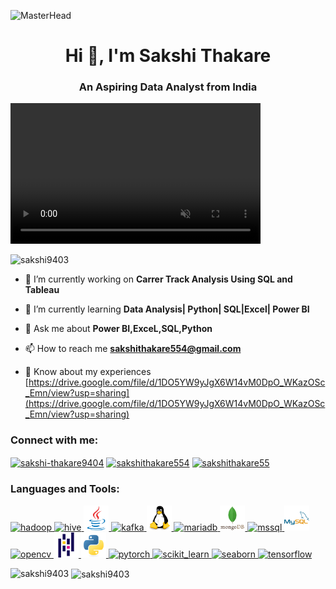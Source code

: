 
<!--
**Sakshi9403/Sakshi9403** is a ✨ _special_ ✨ repository because its `README.md` (this file) appears on your GitHub profile.

Here are some ideas to get you started:

- 🔭 I’m currently working on ...
- 🌱 I’m currently learning ...
- 👯 I’m looking to collaborate on ...
- 🤔 I’m looking for help with ...
- 💬 Ask me about ...
- 📫 How to reach me: ...
- 😄 Pronouns: ...
- ⚡ Fun fact: ...
-->
![MasterHead](https://media.licdn.com/dms/image/D4E12AQGwGxCOQEtydA/article-cover_image-shrink_720_1280/0/1686749902757?e=2147483647&v=beta&t=GagwoJFcHmiVINOx2BRoouwN8M_uIfxSwQJuiyKQ6xc
)
<h1 align="center">Hi 👋, I'm Sakshi Thakare</h1>
<h3 align="center">An Aspiring Data Analyst from India</h3>
<video controls autoplay loop muted width="400" height="225">
  <source src="https://cdnl.iconscout.com/lottie/premium/preview-watermark/data-analysis-5370659-4489429.mp4" type="video/mp4">
  Your browser does not support the video tag.
</video>



<p align="left"> <img src="https://komarev.com/ghpvc/?username=sakshi9403&label=Profile%20views&color=0e75b6&style=flat" alt="sakshi9403" /> </p>


- 🔭 I’m currently working on **Carrer Track Analysis Using SQL and Tableau**

- 🌱 I’m currently learning **Data Analysis| Python| SQL|Excel| Power BI**

- 💬 Ask me about **Power BI,ExceL,SQL,Python**

- 📫 How to reach me **sakshithakare554@gmail.com**

- 📄 Know about my experiences [https://drive.google.com/file/d/1DO5YW9yJgX6W14vM0DpO_WKazOSc_Emn/view?usp=sharing](https://drive.google.com/file/d/1DO5YW9yJgX6W14vM0DpO_WKazOSc_Emn/view?usp=sharing)

<h3 align="left">Connect with me:</h3>
<p align="left">
<a href="https://linkedin.com/in/sakshi-thakare9404" target="blank"><img align="center" src="https://raw.githubusercontent.com/rahuldkjain/github-profile-readme-generator/master/src/images/icons/Social/linked-in-alt.svg" alt="sakshi-thakare9404" height="30" width="40" /></a>
<a href="https://www.hackerrank.com/sakshithakare554" target="blank"><img align="center" src="https://raw.githubusercontent.com/rahuldkjain/github-profile-readme-generator/master/src/images/icons/Social/hackerrank.svg" alt="sakshithakare554" height="30" width="40" /></a>
<a href="https://www.leetcode.com/sakshithakare55" target="blank"><img align="center" src="https://raw.githubusercontent.com/rahuldkjain/github-profile-readme-generator/master/src/images/icons/Social/leet-code.svg" alt="sakshithakare55" height="30" width="40" /></a>
</p>

<h3 align="left">Languages and Tools:</h3>
<p align="left"> <a href="https://hadoop.apache.org/" target="_blank" rel="noreferrer"> <img src="https://www.vectorlogo.zone/logos/apache_hadoop/apache_hadoop-icon.svg" alt="hadoop" width="40" height="40"/> </a> <a href="https://hive.apache.org/" target="_blank" rel="noreferrer"> <img src="https://www.vectorlogo.zone/logos/apache_hive/apache_hive-icon.svg" alt="hive" width="40" height="40"/> </a> <a href="https://www.java.com" target="_blank" rel="noreferrer"> <img src="https://raw.githubusercontent.com/devicons/devicon/master/icons/java/java-original.svg" alt="java" width="40" height="40"/> </a> <a href="https://kafka.apache.org/" target="_blank" rel="noreferrer"> <img src="https://www.vectorlogo.zone/logos/apache_kafka/apache_kafka-icon.svg" alt="kafka" width="40" height="40"/> </a> <a href="https://www.linux.org/" target="_blank" rel="noreferrer"> <img src="https://raw.githubusercontent.com/devicons/devicon/master/icons/linux/linux-original.svg" alt="linux" width="40" height="40"/> </a> <a href="https://mariadb.org/" target="_blank" rel="noreferrer"> <img src="https://www.vectorlogo.zone/logos/mariadb/mariadb-icon.svg" alt="mariadb" width="40" height="40"/> </a> <a href="https://www.mongodb.com/" target="_blank" rel="noreferrer"> <img src="https://raw.githubusercontent.com/devicons/devicon/master/icons/mongodb/mongodb-original-wordmark.svg" alt="mongodb" width="40" height="40"/> </a> <a href="https://www.microsoft.com/en-us/sql-server" target="_blank" rel="noreferrer"> <img src="https://www.svgrepo.com/show/303229/microsoft-sql-server-logo.svg" alt="mssql" width="40" height="40"/> </a> <a href="https://www.mysql.com/" target="_blank" rel="noreferrer"> <img src="https://raw.githubusercontent.com/devicons/devicon/master/icons/mysql/mysql-original-wordmark.svg" alt="mysql" width="40" height="40"/> </a> <a href="https://opencv.org/" target="_blank" rel="noreferrer"> <img src="https://www.vectorlogo.zone/logos/opencv/opencv-icon.svg" alt="opencv" width="40" height="40"/> </a> <a href="https://pandas.pydata.org/" target="_blank" rel="noreferrer"> <img src="https://raw.githubusercontent.com/devicons/devicon/2ae2a900d2f041da66e950e4d48052658d850630/icons/pandas/pandas-original.svg" alt="pandas" width="40" height="40"/> </a> <a href="https://www.python.org" target="_blank" rel="noreferrer"> <img src="https://raw.githubusercontent.com/devicons/devicon/master/icons/python/python-original.svg" alt="python" width="40" height="40"/> </a> <a href="https://pytorch.org/" target="_blank" rel="noreferrer"> <img src="https://www.vectorlogo.zone/logos/pytorch/pytorch-icon.svg" alt="pytorch" width="40" height="40"/> </a> <a href="https://scikit-learn.org/" target="_blank" rel="noreferrer"> <img src="https://upload.wikimedia.org/wikipedia/commons/0/05/Scikit_learn_logo_small.svg" alt="scikit_learn" width="40" height="40"/> </a> <a href="https://seaborn.pydata.org/" target="_blank" rel="noreferrer"> <img src="https://seaborn.pydata.org/_images/logo-mark-lightbg.svg" alt="seaborn" width="40" height="40"/> </a> <a href="https://www.tensorflow.org" target="_blank" rel="noreferrer"> <img src="https://www.vectorlogo.zone/logos/tensorflow/tensorflow-icon.svg" alt="tensorflow" width="40" height="40"/> </a> </p>

<p><img align="left" src="https://github-readme-stats.vercel.app/api/top-langs?username=sakshi9403&show_icons=true&locale=en&layout=compact" alt="sakshi9403" /></p>

<p>&nbsp;<img align="center" src="https://github-readme-stats.vercel.app/api?username=sakshi9403&show_icons=true&locale=en" alt="sakshi9403" /></p>

